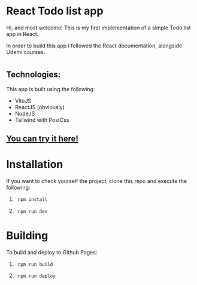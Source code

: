 # React Todo list app

Hi, and most welcome! This is my first
implementation of a simple Todo list app 
in React.

In order to build this app I followed the 
React documentation, alongside Udemi 
courses.
#
## Technologies:

This app is built using the following:
- ViteJS
- ReactJS (obviously)
- NodeJS
- Tailwind with PostCss

## [You can try it here!](https://tebyteb.github.io/react-tasks-app/)

# Installation
If you want to check yourself the project,
clone this repo and execute the following:

1. ```bash
    npm install 
2. ```bash 
    npm run dev

# Building

To build and deploy to Github Pages:

1. ```bash
    npm run build
2. ```bash
    npm run deploy